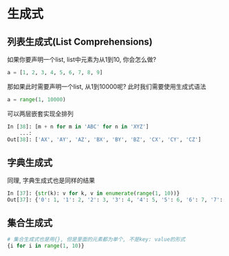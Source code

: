 # 生成式

## 列表生成式(List Comprehensions)
如果你要声明一个list, list中元素为从1到10, 你会怎么做?

```python
a = [1, 2, 3, 4, 5, 6, 7, 8, 9]
```

那如果此时需要声明一个list, 从1到10000呢? 此时我们需要使用生成式语法

```python
a = range(1, 10000)
```

可以两层嵌套实现全排列

```python
In [38]: [m + n for m in 'ABC' for n in 'XYZ']
    ...:
Out[38]: ['AX', 'AY', 'AZ', 'BX', 'BY', 'BZ', 'CX', 'CY', 'CZ']
```



## 字典生成式
同理, 字典生成式也是同样的结果

```python
In [37]: {str(k): v for k, v in enumerate(range(1, 10))}
Out[37]: {'0': 1, '1': 2, '2': 3, '3': 4, '4': 5, '5': 6, '6': 7, '7': 8, '8': 9}
```

## 集合生成式
```python
# 集合生成式也是用{}, 但是里面的元素都为单个, 不是key: value的形式
{i for i in range(1, 10)}
```





